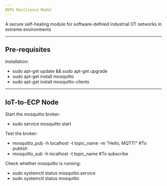 ```yaml
---
DDPG Resilience Model 
---
```

A secure self-healing module for software-defined industrial OT networks in extreme environments

---
Pre-requisites
---

Installation:
- sudo apt-get update && sudo apt-get upgrade
- sudo apt-get install mosquitto
- sudo apt-get install mosquitto-clients

---
IoT-to-ECP Node 
---

Start the mosquitto broker:
- sudo service mosquitto start

Test the broker:
 - mosquitto_pub -h localhost -t topic_name -m "Hello, MQTT!"  #To publish
 - mosquitto_sub -h localhost -t topic_name   #To subscribe
 
Check whether mosquitto is running:
 - sudo systemctl status mosquitto.service
 - sudo systemctl status mosquitto





